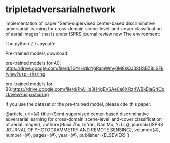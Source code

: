 # tripletadversarialnetwork
implementation of paper “Semi-supervised center-based discriminative adversarial learning for cross-domain scene-level land-cover classification of aerial images” that is under ISPRS journal review now
The environment:

The python 2.7+pycaffe

Pre-trained models download:

pre-trained models for A0: https://drive.google.com/file/d/1GYsHdldYgRamWmy0M8kQJ38USBZ8LSFk/view?usp=sharing

pre-trained models for B0:https://drive.google.com/file/d/1hAHq3H4gEVSAe0a6XRz4WBkBiaG4ObzI/view?usp=sharing

If you use the dataset or the pre-trained model, please cite this paper.

@article, url={#}
title={Semi-supervised center-based discriminative adversarial learning for cross-domain scene-level land-cover classification of aerial images},
	author={Ruixi Zhu,Li Yan, Nan Mo, Yi Liu},
	journal={ISPRS JOURNAL OF PHOTOGRAMMETRY AND REMOTE SENSING},
	volume={#},
	number={#},
	pages={#},
	year={#},
	publisher={ELSEVIER}
} 
